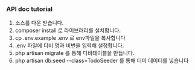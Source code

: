 ### API doc tutorial

1. 소스를 다운 받습니다.
2. composer install 로 라이브러리를 설치합니다.
3. cp .env.example .env 로 env파일을 복사합니다
4. .env 파일에 디비 명과 비번을 입력해 설정합니다.
5. php artisan migrate 를 통해 디비테이블을 만듭니다.
6. php artisan db:seed --class=TodoSeeder 를 통해 더미 데이터를 넣습니다

